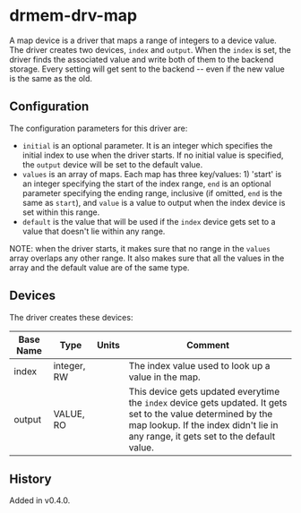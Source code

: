 # drmem-drv-map

A map device is a driver that maps a range of integers to a device
value. The driver creates two devices, `index` and `output`. When the
`index` is set, the driver finds the associated value and write both
of them to the backend storage. Every setting will get sent to the
backend -- even if the new value is the same as the old.

## Configuration

The configuration parameters for this driver are:

- `initial` is an optional parameter. It is an integer which specifies
  the initial index to use when the driver starts. If no initial value
  is specified, the `output` device will be set to the default value.
- `values` is an array of maps. Each map has three key/values: 1)
  'start' is an integer specifying the start of the index range, `end`
  is an optional parameter specifying the ending range, inclusive (if
  omitted, `end` is the same as `start`), and `value` is a value to
  output when the index device is set within this range.
- `default` is the value that will be used if the `index` device gets
  set to a value that doesn't lie within any range.

NOTE: when the driver starts, it makes sure that no range in the
`values` array overlaps any other range. It also makes sure that all
the values in the array and the default value are of the same type.

## Devices

The driver creates these devices:

| Base Name | Type       | Units | Comment                                                      |
|-----------|------------|-------|--------------------------------------------------------------|
| index  | integer, RW |       | The index value used to look up a value in the map. |
| output | VALUE, RO   |       | This device gets updated everytime the `index` device gets updated. It gets set to the value determined by the map lookup. If the index didn't lie in any range, it gets set to the default value. |

## History

Added in v0.4.0.
